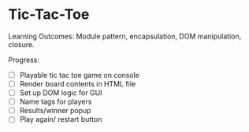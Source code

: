 # Tic-Tac-Toe

Learning Outcomes: Module pattern, encapsulation, DOM manipulation, closure.

Progress:
- [ ] Playable tic tac toe game on console
- [ ] Render board contents in HTML file
- [ ] Set up DOM logic for GUI
- [ ] Name tags for players
- [ ] Results/winner popup
- [ ] Play again/ restart button
